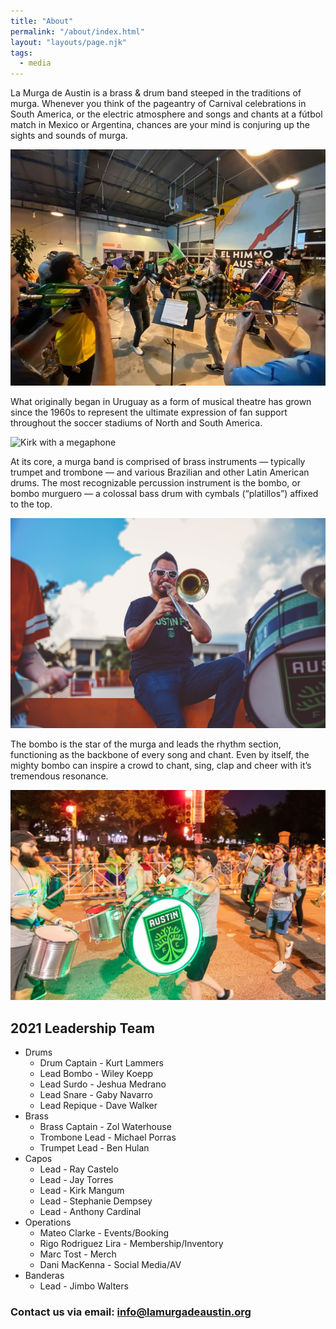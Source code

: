 ```yaml
---
title: "About"
permalink: "/about/index.html"
layout: "layouts/page.njk"
tags:
  - media
---
```


La Murga de Austin is a brass & drum band steeped in the traditions of murga. Whenever you think of the pageantry of Carnival celebrations in South America, or the electric atmosphere and songs and chants at a fútbol match in Mexico or Argentina, chances are your mind is conjuring up the sights and sounds of murga.

![Song and Chant Practice Feb 2020 at Hopsquad Brewery](/static/img/2020-feb-hopsquad.jpeg "Photo by Anthony Cardinal")

What originally began in Uruguay as a form of musical theatre has grown since the 1960s to represent the ultimate expression of fan support throughout the soccer stadiums of North and South America.

![Kirk with a megaphone](/static/img/2020-10-20-kirk.jpg "Photo by Alex Rubio Photography")

At its core, a murga band is comprised of brass instruments — typically trumpet and trombone — and various Brazilian and other Latin American drums. The most recognizable percussion instrument is the bombo, or bombo murguero — a colossal bass drum with cymbals (“platillos”) affixed to the top.

![2019 UT Soccer Zol playing trombone](/static/img/2019-ut-soccer-zol.jpeg "Photo by Alex Rubio Photography")

The bombo is the star of the murga and leads the rhythm section, functioning as the backbone of every song and chant. Even by itself, the mighty bombo can inspire a crowd to chant, sing, clap and cheer with it’s tremendous resonance.

![Pride Parade ATX 2019 Trish marches with bombo](/static/img/pride-2019-trish.jpeg "Photo by Alex Rubio Photography")

## 2021 Leadership Team

- Drums
  - Drum Captain - Kurt Lammers
  - Lead Bombo - Wiley Koepp
  - Lead Surdo - Jeshua Medrano
  - Lead Snare - Gaby Navarro
  - Lead Repique - Dave Walker
- Brass
  - Brass Captain - Zol Waterhouse
  - Trombone Lead - Michael Porras
  - Trumpet Lead - Ben Hulan
- Capos
  - Lead - Ray Castelo
  - Lead - Jay Torres
  - Lead - Kirk Mangum
  - Lead - Stephanie Dempsey
  - Lead - Anthony Cardinal
- Operations
  - Mateo Clarke - Events/Booking
  - Rigo Rodriguez Lira - Membership/Inventory
  - Marc Tost - Merch
  - Dani MacKenna - Social Media/AV
- Banderas
  - Lead - Jimbo Walters

### Contact us via email: <a href="mailto:info@lamurgadeaustin.org">info@lamurgadeaustin.org</a>

